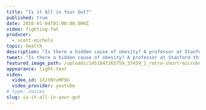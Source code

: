 ```yaml
---
title: "Is it All in Your Gut?"
published: true
date: 2016-01-04T01:00:00.000Z
video: fighting-fat
producer:
  - scott-michels
topic: health
description: "Is there a hidden cause of obesity? A professor at Stanford thinks the answer might lie with the 100 trillion microbes living in our bodies."
tweet: "Is there a hidden cause of obesity? A professor at Stanford thinks the answer might lie with the 100 trillion microbes living in our bodies."
featured_image_path: /uploads/1451847265759_37459_1_retro-short-microbes.jpg
appearance: light-text
video:
  video_id: 1XJtNYxMF9U
  video_provider: youtube
# type: voices
slug: is-it-all-in-your-gut
---
```

